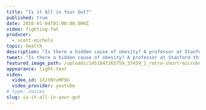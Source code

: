 ```yaml
---
title: "Is it All in Your Gut?"
published: true
date: 2016-01-04T01:00:00.000Z
video: fighting-fat
producer:
  - scott-michels
topic: health
description: "Is there a hidden cause of obesity? A professor at Stanford thinks the answer might lie with the 100 trillion microbes living in our bodies."
tweet: "Is there a hidden cause of obesity? A professor at Stanford thinks the answer might lie with the 100 trillion microbes living in our bodies."
featured_image_path: /uploads/1451847265759_37459_1_retro-short-microbes.jpg
appearance: light-text
video:
  video_id: 1XJtNYxMF9U
  video_provider: youtube
# type: voices
slug: is-it-all-in-your-gut
---
```

